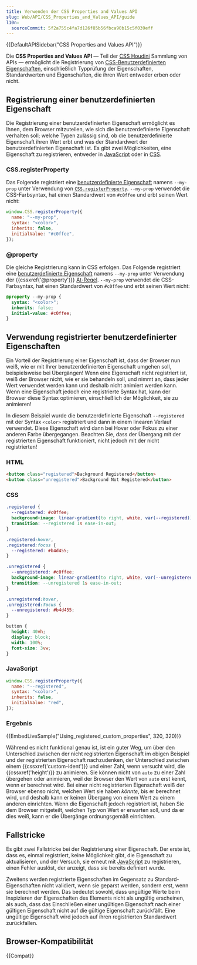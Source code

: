 ```yaml
---
title: Verwenden der CSS Properties and Values API
slug: Web/API/CSS_Properties_and_Values_API/guide
l10n:
  sourceCommit: 5f2a755c4fa7d126f85b56fbca90b15c5f039eff
---
```


{{DefaultAPISidebar("CSS Properties and Values API")}}

Die **CSS Properties and Values API** — Teil der [CSS Houdini](/de/docs/Web/API/Houdini_APIs) Sammlung von APIs — ermöglicht die Registrierung von [CSS-Benutzerdefinierten Eigenschaften](/de/docs/Web/CSS/--*), einschließlich Typprüfung der Eigenschaften, Standardwerten und Eigenschaften, die ihren Wert entweder erben oder nicht.

## Registrierung einer benutzerdefinierten Eigenschaft

Die Registrierung einer benutzerdefinierten Eigenschaft ermöglicht es Ihnen, dem Browser mitzuteilen, wie sich die benutzerdefinierte Eigenschaft verhalten soll; welche Typen zulässig sind, ob die benutzerdefinierte Eigenschaft ihren Wert erbt und was der Standardwert der benutzerdefinierten Eigenschaft ist. Es gibt zwei Möglichkeiten, eine Eigenschaft zu registrieren, entweder in [JavaScript](/de/docs/Web/JavaScript) oder in [CSS](/de/docs/Web/CSS).

### CSS.registerProperty

Das Folgende registriert eine [benutzerdefinierte Eigenschaft](/de/docs/Web/CSS/--*) namens `--my-prop` unter Verwendung von [`CSS.registerProperty`](/de/docs/Web/API/CSS/registerProperty_static). `--my-prop` verwendet die CSS-Farbsyntax, hat einen Standardwert von `#c0ffee` und erbt seinen Wert nicht:

```js
window.CSS.registerProperty({
  name: "--my-prop",
  syntax: "<color>",
  inherits: false,
  initialValue: "#c0ffee",
});
```

### @property

Die gleiche Registrierung kann in CSS erfolgen. Das Folgende registriert eine [benutzerdefinierte Eigenschaft](/de/docs/Web/CSS/--*) namens `--my-prop` unter Verwendung der {{cssxref('@property')}} [At-Regel](/de/docs/Web/CSS/CSS_syntax/At-rule). `--my-prop` verwendet die CSS-Farbsyntax, hat einen Standardwert von `#c0ffee` und erbt seinen Wert nicht:

```css
@property --my-prop {
  syntax: "<color>";
  inherits: false;
  initial-value: #c0ffee;
}
```

## Verwendung registrierter benutzerdefinierter Eigenschaften

Ein Vorteil der Registrierung einer Eigenschaft ist, dass der Browser nun weiß, wie er mit Ihrer benutzerdefinierten Eigenschaft umgehen soll, beispielsweise bei Übergängen! Wenn eine Eigenschaft nicht registriert ist, weiß der Browser nicht, wie er sie behandeln soll, und nimmt an, dass jeder Wert verwendet werden kann und deshalb nicht animiert werden kann. Wenn eine Eigenschaft jedoch eine registrierte Syntax hat, kann der Browser diese Syntax optimieren, einschließlich der Möglichkeit, sie zu animieren!

In diesem Beispiel wurde die benutzerdefinierte Eigenschaft `--registered` mit der Syntax `<color>` registriert und dann in einem linearen Verlauf verwendet. Diese Eigenschaft wird dann bei Hover oder Fokus zu einer anderen Farbe übergegangen. Beachten Sie, dass der Übergang mit der registrierten Eigenschaft funktioniert, nicht jedoch mit der nicht registrierten!

### HTML

```html
<button class="registered">Background Registered</button>
<button class="unregistered">Background Not Registered</button>
```

### CSS

```css
.registered {
  --registered: #c0ffee;
  background-image: linear-gradient(to right, white, var(--registered));
  transition: --registered 1s ease-in-out;
}

.registered:hover,
.registered:focus {
  --registered: #b4d455;
}

.unregistered {
  --unregistered: #c0ffee;
  background-image: linear-gradient(to right, white, var(--unregistered));
  transition: --unregistered 1s ease-in-out;
}

.unregistered:hover,
.unregistered:focus {
  --unregistered: #b4d455;
}

button {
  height: 40vh;
  display: block;
  width: 100%;
  font-size: 3vw;
}
```

### JavaScript

```js
window.CSS.registerProperty({
  name: "--registered",
  syntax: "<color>",
  inherits: false,
  initialValue: "red",
});
```

### Ergebnis

{{EmbedLiveSample("Using_registered_custom_properties", 320, 320)}}

Während es nicht funktional genau ist, ist ein guter Weg, um über den Unterschied zwischen der nicht registrierten Eigenschaft im obigen Beispiel und der registrierten Eigenschaft nachzudenken, der Unterschied zwischen einem {{cssxref('custom-ident')}} und einer Zahl, wenn versucht wird, die {{cssxref('height')}} zu animieren. Sie können nicht von `auto` zu einer Zahl übergehen oder animieren, weil der Browser den Wert von `auto` erst kennt, wenn er berechnet wird. Bei einer nicht registrierten Eigenschaft weiß der Browser ebenso nicht, welchen Wert sie haben _könnte_, bis er berechnet wird, und deshalb kann er keinen Übergang von einem Wert zu einem anderen einrichten. Wenn die Eigenschaft jedoch registriert ist, haben Sie dem Browser mitgeteilt, welchen Typ von Wert er erwarten soll, und da er dies weiß, kann er die Übergänge ordnungsgemäß einrichten.

## Fallstricke

Es gibt zwei Fallstricke bei der Registrierung einer Eigenschaft. Der erste ist, dass es, einmal registriert, keine Möglichkeit gibt, die Eigenschaft zu aktualisieren, und der Versuch, sie erneut mit [JavaScript](/de/docs/Web/JavaScript) zu registrieren, einen Fehler auslöst, der anzeigt, dass sie bereits definiert wurde.

Zweitens werden registrierte Eigenschaften im Gegensatz zu Standard-Eigenschaften nicht validiert, wenn sie geparst werden, sondern erst, wenn sie berechnet werden. Das bedeutet sowohl, dass ungültige Werte beim Inspizieren der Eigenschaften des Elements nicht als ungültig erscheinen, als auch, dass das Einschließen einer ungültigen Eigenschaft nach einer gültigen Eigenschaft nicht auf die gültige Eigenschaft zurückfällt. Eine ungültige Eigenschaft wird jedoch auf ihren registrierten Standardwert zurückfallen.

## Browser-Kompatibilität

{{Compat}}
